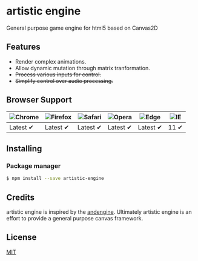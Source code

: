 # artistic engine
<p>General purpose game engine for html5 based on Canvas2D</p>


## Features

- Render complex animations.
- Allow dynamic mutation through matrix tranformation.
- ~~Process various inputs for control.~~
- ~~Simplify control over audio processing.~~

## Browser Support

![Chrome](https://raw.githubusercontent.com/alrra/browser-logos/main/src/chrome/chrome_48x48.png) | ![Firefox](https://raw.githubusercontent.com/alrra/browser-logos/main/src/firefox/firefox_48x48.png) | ![Safari](https://raw.githubusercontent.com/alrra/browser-logos/main/src/safari/safari_48x48.png) | ![Opera](https://raw.githubusercontent.com/alrra/browser-logos/main/src/opera/opera_48x48.png) | ![Edge](https://raw.githubusercontent.com/alrra/browser-logos/main/src/edge/edge_48x48.png) | ![IE](https://raw.githubusercontent.com/alrra/browser-logos/master/src/archive/internet-explorer_9-11/internet-explorer_9-11_48x48.png) |
--- | --- | --- | --- | --- | --- |
Latest ✔ | Latest ✔ | Latest ✔ | Latest ✔ | Latest ✔ | 11 ✔ |

## Installing

### Package manager


```bash
$ npm install --save artistic-engine
```

## Credits

artistic engine is inspired by the [andengine](https://github.com/nicolasgramlich/AndEngine). Ultimately artistic engine is an effort to provide a general purpose canvas framework.

## License

[MIT](LICENSE)